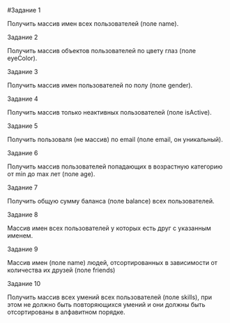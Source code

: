 #Задание 1

Получить массив имен всех пользователей (поле name).

Задание 2

Получить массив объектов пользователей по цвету глаз (поле eyeColor).

Задание 3

Получить массив имен пользователей по полу (поле gender).

Задание 4

Получить массив только неактивных пользователей (поле isActive).

Задание 5

Получить пользоваля (не массив) по email (поле email, он уникальный).

Задание 6

Получить массив пользователей попадающих в возрастную категорию от min до max лет (поле age).

Задание 7

Получить общую сумму баланса (поле balance) всех пользователей.

Задание 8

Массив имен всех пользователей у которых есть друг с указанным именем.

Задание 9

Массив имен (поле name) людей, отсортированных в зависимости от количества их друзей (поле friends)

Задание 10

Получить массив всех умений всех пользователей (поле skills), при этом не должно быть повторяющихся умений и они должны быть отсортированы в алфавитном порядке.
